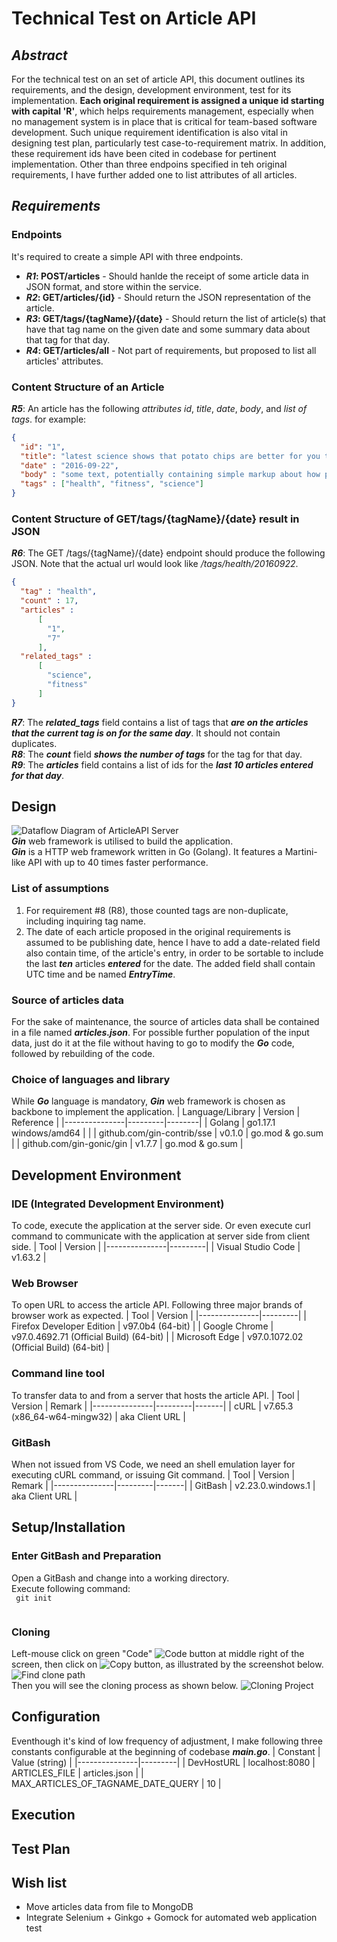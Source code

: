 # Technical Test on Article API
## _Abstract_
For the technical test on an set of article API, this document outlines its requirements, and the design, development environment, test for its implementation. 
**Each original requirement is assigned a unique id starting with capital 'R'**, which helps requirements management, especially when no management system is in place that is critical for team-based software development.
Such unique requirement identification is also vital in designing test plan, particularly test case-to-requirement matrix. In addition, these requirement ids have been cited in codebase for pertinent implementation. 
Other than three endpoins specified in teh original requirements, I have further added one to list attributes of all articles.
## _Requirements_
### Endpoints
It's required to create a simple API with three endpoints.
- **_R1_: POST/articles** - Should hanlde the receipt of some article data in JSON format, and store within the service.
- **_R2_: GET/articles/{id}** - Should return the JSON representation of the article.
- **_R3_: GET/tags/{tagName}/{date}** - Should return the list of article(s) that have that tag name on the given date and some summary data about that tag for that day. 
- **_R4_: GET/articles/all** - Not part of requirements, but proposed to list all articles' attributes. 
### Content Structure of an Article
**_R5_**: An article has the following _attributes id_, _title_, _date_, _body_, and _list of tags_. for example:
```json
{
  "id": "1",
  "title": "latest science shows that potato chips are better for you than sugar",
  "date" : "2016-09-22",
  "body" : "some text, potentially containing simple markup about how potato chips are great",
  "tags" : ["health", "fitness", "science"]
}
```
### Content Structure of **GET/tags/{tagName}/{date}** result in JSON
**_R6_**: The GET /tags/{tagName}/{date} endpoint should produce the following JSON. Note that the actual url would look like _/tags/health/20160922_.
```json
{
  "tag" : "health",
  "count" : 17,
  "articles" :
      [
        "1",
        "7"
      ],
  "related_tags" :
      [
        "science",
        "fitness"
      ]
}
```
**_R7_**: The **_related_tags_** field contains a list of tags that **_are on the articles that the current tag is on for the same day_**. It should not contain duplicates.<br/>
**_R8_**: The **_count_** field **_shows the number of tags_** for the tag for that day.<br/>
**_R9_**: The **_articles_** field contains a list of ids for the **_last 10 articles entered for that day_**.

## Design
![Dataflow Diagram of ArticleAPI Server](image/ArticleAPI_Server.png "Dataflow Diagram of ArticleAPI Server")<br/>
**_Gin_** web framework is utilised to build the application.<br/>
**_Gin_** is a HTTP web framework written in Go (Golang). It features a Martini-like API with up to 40 times faster performance. 

### List of assumptions
1. For requirement #8 (R8), those counted tags are non-duplicate, including inquiring tag name.
1. The date of each article proposed in the original requirements is assumed to be publishing date, hence I have to add a date-related field also contain time, of the article's entry, in order to be sortable to include the last **_ten_** articles **_entered_** for the date. The added field shall contain UTC time and be named **_EntryTime_**.
### Source of articles data
For the sake of maintenance, the source of articles data shall be contained in a file named **_articles.json_**. For possible further population of the input data, just do it at the file without having to go to modify the **_Go_** code, followed by rebuilding of the code.

### Choice of languages and library
While **_Go_** language is mandatory, **_Gin_** web framework is chosen as backbone to implement the application.
| Language/Library | Version | Reference |
|---------------|---------|--------|
| Golang | go1.17.1 windows/amd64 | |
| github.com/gin-contrib/sse | v0.1.0 | go.mod & go.sum |
| github.com/gin-gonic/gin | v1.7.7 | go.mod & go.sum |

## Development Environment
### IDE (Integrated Development Environment)
To code, execute the application at the server side. Or even execute curl command to communicate with the application at server side from client side.
| Tool | Version | 
|---------------|---------|
| Visual Studio Code | v1.63.2 |
### Web Browser
To open URL to access the article API. Following three major brands of browser work as expected.
| Tool | Version | 
|---------------|---------|
| Firefox Developer Edition | v97.0b4 (64-bit) |
| Google Chrome | v97.0.4692.71 (Official Build) (64-bit) |
| Microsoft Edge | v97.0.1072.02 (Official Build) (64-bit) |

### Command line tool
To transfer data to and from a server that hosts the article API.
| Tool | Version | Remark |
|---------------|---------|-------|
| cURL | v7.65.3 (x86_64-w64-mingw32) | aka Client URL |

### GitBash
When not issued from VS Code, we need an shell emulation layer for executing cURL command, or issuing Git command.
| Tool | Version | Remark |
|---------------|---------|-------|
| GitBash | v2.23.0.windows.1 | aka Client URL |

## Setup/Installation
### Enter GitBash and Preparation
Open a GitBash and change into a working directory.<br/>
Execute following command: <br/>
<code>
git init  
</code>

### Cloning
Left-mouse click on green "Code" ![Code](image/codeButton.JPG "Code") button at middle right of the screen, then click on ![Copy](image/copyButton.JPG "Copy") button, as illustrated by the screenshot below. <br/>
![Find clone path](image/getClonePath.JPG "Finding clone path")<br/>
Then you will see the cloning process as shown below.
![Cloning Project](image/cloningProject.JPG "Cloning Project")<br/>

## Configuration
Eventhough it's kind of low frequency of adjustment, I make following three constants configurable at the beginning of codebase **_main.go_**.
| Constant | Value (string) |
|---------------|---------|
| DevHostURL | localhost:8080
| ARTICLES_FILE | articles.json |
| MAX_ARTICLES_OF_TAGNAME_DATE_QUERY | 10 |

## Execution

## Test Plan

## Wish list
- Move articles data from file to MongoDB
- Integrate Selenium + Ginkgo + Gomock for automated web application test
